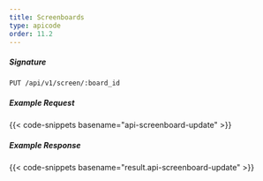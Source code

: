 ```yaml
---
title: Screenboards
type: apicode
order: 11.2
---
```


##### Signature
`PUT /api/v1/screen/:board_id`
##### Example Request
{{< code-snippets basename="api-screenboard-update" >}}
##### Example Response
{{< code-snippets basename="result.api-screenboard-update" >}}